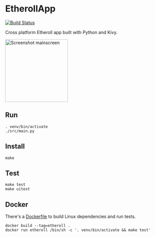 # EtherollApp

[![Build Status](https://secure.travis-ci.org/AndreMiras/EtherollApp.png?branch=develop)](http://travis-ci.org/AndreMiras/EtherollApp)

Cross platform Etheroll app built with Python and Kivy.

<img src="https://i.imgur.com/gwrIMX0.png" alt="Screenshot mainscreen" width="200">

## Run
```
. venv/bin/activate
./src/main.py
```

## Install
```
make
```

## Test
```
make test
make uitest
```

## Docker
There's a [Dockerfile](Dockerfile) to build Linux dependencies and run tests.
```
docker build --tag=etheroll .
docker run etheroll /bin/sh -c '. venv/bin/activate && make test'
```

